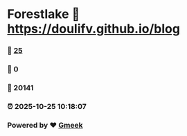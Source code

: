 # Forestlake :link: https://doulifv.github.io/blog 
### :page_facing_up: [25](https://doulifv.github.io/blog/tag.html) 
### :speech_balloon: 0 
### :hibiscus: 20141 
### :alarm_clock: 2025-10-25 10:18:07 
### Powered by :heart: [Gmeek](https://github.com/Meekdai/Gmeek)

